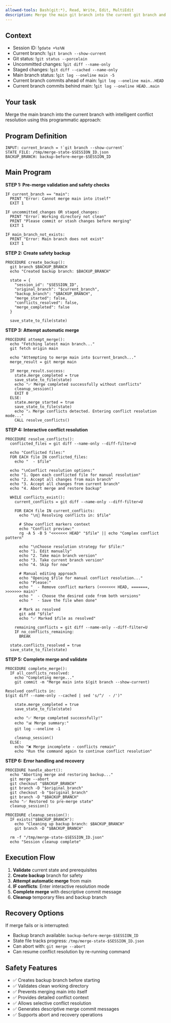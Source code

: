 ```yaml
---
allowed-tools: Bash(git:*), Read, Write, Edit, MultiEdit
description: Merge the main git branch into the current git branch and resolve merge conflicts
---
```


## Context

- Session ID: !`gdate +%s%N`
- Current branch: !`git branch --show-current`
- Git status: !`git status --porcelain`
- Uncommitted changes: !`git diff --name-only`
- Staged changes: !`git diff --cached --name-only`
- Main branch status: !`git log --oneline main -5`
- Current branch commits ahead of main: !`git log --oneline main..HEAD`
- Current branch commits behind main: !`git log --oneline HEAD..main`

## Your task

Merge the main branch into the current branch with intelligent conflict resolution using this programmatic approach:

## Program Definition

```
INPUT: current_branch = !`git branch --show-current`
STATE_FILE: /tmp/merge-state-$SESSION_ID.json
BACKUP_BRANCH: backup-before-merge-$SESSION_ID
```

## Main Program

**STEP 1: Pre-merge validation and safety checks**

```
IF current_branch == "main":
  PRINT "Error: Cannot merge main into itself"
  EXIT 1

IF uncommitted_changes OR staged_changes:
  PRINT "Error: Working directory not clean"
  PRINT "Please commit or stash changes before merging"
  EXIT 1

IF main_branch_not_exists:
  PRINT "Error: Main branch does not exist"
  EXIT 1
```

**STEP 2: Create safety backup**

```
PROCEDURE create_backup():
  git branch $BACKUP_BRANCH
  echo "Created backup branch: $BACKUP_BRANCH"

  state = {
    "session_id": "$SESSION_ID",
    "original_branch": "$current_branch",
    "backup_branch": "$BACKUP_BRANCH",
    "merge_started": false,
    "conflicts_resolved": false,
    "merge_completed": false
  }

  save_state_to_file(state)
```

**STEP 3: Attempt automatic merge**

```
PROCEDURE attempt_merge():
  echo "Fetching latest main branch..."
  git fetch origin main

  echo "Attempting to merge main into $current_branch..."
  merge_result = git merge main

  IF merge_result.success:
    state.merge_completed = true
    save_state_to_file(state)
    echo "✅ Merge completed successfully without conflicts"
    cleanup_session()
    EXIT 0
  ELSE:
    state.merge_started = true
    save_state_to_file(state)
    echo "⚠️ Merge conflicts detected. Entering conflict resolution mode..."
    CALL resolve_conflicts()
```

**STEP 4: Interactive conflict resolution**

```
PROCEDURE resolve_conflicts():
  conflicted_files = git diff --name-only --diff-filter=U

  echo "Conflicted files:"
  FOR EACH file IN conflicted_files:
    echo "  - $file"

  echo "\nConflict resolution options:"
  echo "1. Open each conflicted file for manual resolution"
  echo "2. Accept all changes from main branch"
  echo "3. Accept all changes from current branch"
  echo "4. Abort merge and restore backup"

  WHILE conflicts_exist():
    current_conflicts = git diff --name-only --diff-filter=U

    FOR EACH file IN current_conflicts:
      echo "\n📝 Resolving conflicts in: $file"

      # Show conflict markers context
      echo "Conflict preview:"
      rg -A 5 -B 5 "<<<<<<< HEAD" "$file" || echo "Complex conflict pattern"

      echo "\nChoose resolution strategy for $file:"
      echo "1. Edit manually"
      echo "2. Take main branch version"
      echo "3. Take current branch version"
      echo "4. Skip for now"

      # Manual editing approach
      echo "Opening $file for manual conflict resolution..."
      echo "Please:"
      echo "  - Remove conflict markers (<<<<<<< HEAD, =======, >>>>>>> main)"
      echo "  - Choose the desired code from both versions"
      echo "  - Save the file when done"

      # Mark as resolved
      git add "$file"
      echo "✅ Marked $file as resolved"

    remaining_conflicts = git diff --name-only --diff-filter=U
    IF no_conflicts_remaining:
      BREAK

  state.conflicts_resolved = true
  save_state_to_file(state)
```

**STEP 5: Complete merge and validate**

```
PROCEDURE complete_merge():
  IF all_conflicts_resolved:
    echo "Completing merge..."
    git commit -m "Merge main into $(git branch --show-current)

Resolved conflicts in:
$(git diff --name-only --cached | sed 's/^/  - /')"

    state.merge_completed = true
    save_state_to_file(state)

    echo "✅ Merge completed successfully!"
    echo "📊 Merge summary:"
    git log --oneline -1

    cleanup_session()
  ELSE:
    echo "❌ Merge incomplete - conflicts remain"
    echo "Run the command again to continue conflict resolution"
```

**STEP 6: Error handling and recovery**

```
PROCEDURE handle_abort():
  echo "Aborting merge and restoring backup..."
  git merge --abort
  git checkout "$BACKUP_BRANCH"
  git branch -D "$original_branch"
  git checkout -b "$original_branch"
  git branch -D "$BACKUP_BRANCH"
  echo "✅ Restored to pre-merge state"
  cleanup_session()

PROCEDURE cleanup_session():
  IF exists("$BACKUP_BRANCH"):
    echo "Cleaning up backup branch: $BACKUP_BRANCH"
    git branch -D "$BACKUP_BRANCH"

  rm -f "/tmp/merge-state-$SESSION_ID.json"
  echo "Session cleanup complete"
```

## Execution Flow

1. **Validate** current state and prerequisites
2. **Create backup** branch for safety
3. **Attempt automatic merge** from main
4. **IF conflicts**: Enter interactive resolution mode
5. **Complete merge** with descriptive commit message
6. **Cleanup** temporary files and backup branch

## Recovery Options

If merge fails or is interrupted:

- Backup branch available: `backup-before-merge-$SESSION_ID`
- State file tracks progress: `/tmp/merge-state-$SESSION_ID.json`
- Can abort with: `git merge --abort`
- Can resume conflict resolution by re-running command

## Safety Features

- ✅ Creates backup branch before starting
- ✅ Validates clean working directory
- ✅ Prevents merging main into itself
- ✅ Provides detailed conflict context
- ✅ Allows selective conflict resolution
- ✅ Generates descriptive merge commit messages
- ✅ Supports abort and recovery operations

